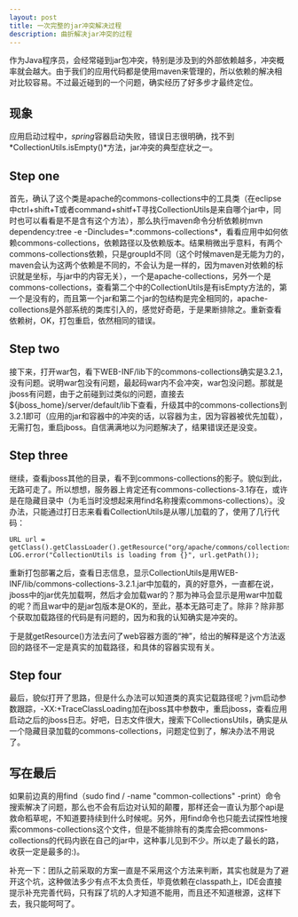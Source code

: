 ```yaml
---
layout: post
title: 一次完整的jar冲突解决过程
description: 曲折解决jar冲突的过程
---
```


作为Java程序员，会经常碰到jar包冲突，特别是涉及到的外部依赖越多，冲突概率就会越大。由于我们的应用代码都是使用maven来管理的，所以依赖的解决相对比较容易。不过最近碰到的一个问题，确实经历了好多步才最终定位。

## 现象 ##

应用启动过程中，*spring*容器启动失败，错误日志很明确，找不到*CollectionUtils.isEmpty()*方法，jar冲突的典型症状之一。

## Step one ##

首先，确认了这个类是apache的commons-collections中的工具类（在eclipse中ctrl+shift+T或者command+shitf+T寻找CollectionUtils是来自哪个jar中，同时也可以看看是不是含有这个方法），那么执行maven命令分析依赖树mvn dependency:tree -e -Dincludes=\*:commons-collections\*，看看应用中如何依赖commons-collections，依赖路径以及依赖版本。结果稍微出乎意料，有两个commons-collections依赖，只是groupId不同（这个时候maven是无能为力的，maven会认为这两个依赖是不同的，不会认为是一样的，因为maven对依赖的标识就是坐标，与jar中的内容无关），一个是apache-collections，另外一个是commons-collections，查看第二个中的CollectionUtils是有isEmpty方法的，第一个是没有的，而且第一个jar和第二个jar的包结构是完全相同的，apache-collections是外部系统的类库引入的，感觉好奇葩，于是果断排除之。重新查看依赖树，OK，打包重启，依然相同的错误。

## Step two ##

接下来，打开war包，看下WEB-INF/lib下的commons-collections确实是3.2.1，没有问题。说明war包没有问题，最起码war内不会冲突，war包没问题。那就是jboss有问题，由于之前碰到过类似的问题，直接去${jboss_home}/server/default/lib下查看，升级其中的commons-collections到3.2.1即可（应用的jar和容器中的冲突的话，以容器为主，因为容器被优先加载），无需打包，重启jboss。自信满满地以为问题解决了，结果错误还是没变。

## Step three ##

继续，查看jboss其他的目录，看不到commons-collections的影子。貌似到此，无路可走了。所以想想，服务器上肯定还有commons-collections-3.1存在，或许是在隐藏目录中（为毛当时没想起来用find名称搜索commons-collections）。没办法，只能通过打日志来看看CollectionUtils是从哪儿加载的了，使用了几行代码：

    URL url = getClass().getClassLoader().getResource("org/apache/commons/collections/CollectionUtils.class");
    LOG.error("CollectionUtils is loading from {}", url.getPath());
重新打包部署之后，查看日志信息，显示CollectionUtils是用WEB-INF/lib/commons-collections-3.2.1.jar中加载的，真的好意外，一直都在说，jboss中的jar优先加载啊，然后才会加载war的？那为神马会显示是用war中加载的呢？而且war中的是jar包版本是OK的，至此，基本无路可走了。除非？除非那个获取加载路径的代码是有问题的，因为和我的认知确实是冲突的。

于是就getResource()方法去问了web容器方面的“神”，给出的解释是这个方法返回的路径不一定是真实的加载路径，和具体的容器实现有关。

## Step four ##

最后，貌似打开了思路，但是什么办法可以知道类的真实记载路径呢？jvm启动参数跟踪，-XX:+TraceClassLoading加在jboss其中参数中，重启jboss，查看应用启动之后的jboss日志。好吧，日志文件很大，搜索下CollectionsUtils，确实是从一个隐藏目录加载的commons-collections，问题定位到了，解决办法不用说了。

## 写在最后 ##

如果前边真的用find（sudo find / -name "common-collections" -print）命令搜索解决了问题，那么也不会有后边对认知的颠覆，那样还会一直认为那个api是救命稻草呢，不知道要持续到什么时候呢。另外，用find命令也只能去试探性地搜索commons-collections这个文件，但是不能排除有的类库会把commons-collections的代码内嵌在自己的jar中，这种事儿见到不少。所以走了最长的路，收获一定是最多的:)。

补充一下：团队之前采取的方案一直是不采用这个方法来判断，其实也就是为了避开这个坑，这种做法多少有点不太负责任，毕竟依赖在classpath上，IDE会直接提示补充完善代码，只有踩了坑的人才知道不能用，而且还不知道根源，这样下去，我只能呵呵了。